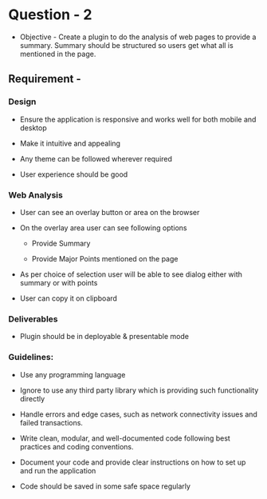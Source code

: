 # Question - 2

-  Objective - Create a plugin to do the analysis of web pages to provide a summary. Summary should be structured so users get what all is mentioned in the page.  

 

## Requirement - 

 

### Design

- Ensure the application is responsive and works well for both mobile and desktop

- Make it intuitive and appealing 

- Any theme can be followed wherever required

- User experience should be good



### Web Analysis 

- User can see an overlay button or area on the browser 

- On the overlay area user can see following options

    - Provide Summary

    - Provide Major Points mentioned on the page

- As per choice of selection user will be able to see dialog either with summary or with points  

- User can copy it on clipboard 



### Deliverables 

- Plugin should be in deployable & presentable mode 



### Guidelines:

- Use any programming language

- Ignore to use any third party library which is providing such functionality directly

- Handle errors and edge cases, such as network connectivity issues and failed transactions.

- Write clean, modular, and well-documented code following best practices and coding conventions.

- Document your code and provide clear instructions on how to set up and run the application

- Code should be saved in some safe space regularly 

